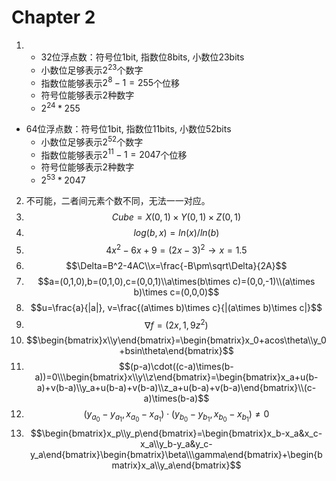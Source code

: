 # Chapter 2

 1.  - 32位浮点数：符号位1bit, 指数位8bits, 小数位23bits
     - 小数位足够表示$2^{23}$个数字
     - 指数位能够表示$2^8-1=255$个位移
     - 符号位能够表示2种数字
     - $2^{24}*255$
 - 64位浮点数：符号位1bit, 指数位11bits, 小数位52bits
     - 小数位足够表示$2^{52}$个数字
     - 指数位能够表示$2^11-1=2047$个位移
     - 符号位能够表示2种数字
     - $2^{53}*2047$
 2. 不可能，二者间元素个数不同，无法一一对应。
 3. $$Cube=X(0,1)\times Y(0,1)\times Z(0,1)$$
 4. $$log(b,x)=ln(x)/ln(b)$$
 5. $$4x^2-6x+9=(2x-3)^2\rightarrow x=1.5$$
 6. $$\Delta=B^2-4AC\\x=\frac{-B\pm\sqrt\Delta}{2A}$$
 7. $$a=(0,1,0),b=(0,1,0),c=(0,0,1)\\a\times(b\times c)=(0,0,-1)\\(a\times b)\times c=(0,0,0)$$
 8. $$u=\frac{a}{|a|}, v=\frac{(a\times b)\times c}{|(a\times b)\times c|}$$
 9. $$\nabla f=(2x,1,9z^2)$$
 10. $$\begin{bmatrix}x\\y\end{bmatrix}=\begin{bmatrix}x_0+acos\theta\\y_0+bsin\theta\end{bmatrix}$$
 11. $$(p-a)\cdot((c-a)\times(b-a))=0\\\begin{bmatrix}x\\y\\z\end{bmatrix}=\begin{bmatrix}x_a+u(b-a)+v(b-a)\\y_a+u(b-a)+v(b-a)\\z_a+u(b-a)+v(b-a)\end{bmatrix}\\(c-a)\times(b-a)$$
 12. $$(y_{a_0}-y_{a_1},x_{a_0}-x_{a_1})\cdot(y_{b_0}-y_{b_1},x_{b_0}-x_{b_1})\not= 0$$
 13. $$\begin{bmatrix}x_p\\y_p\end{bmatrix}=\begin{bmatrix}x_b-x_a&x_c-x_a\\y_b-y_a&y_c-y_a\end{bmatrix}\begin{bmatrix}\beta\\\gamma\end{bmatrix}+\begin{bmatrix}x_a\\y_a\end{bmatrix}$$
 